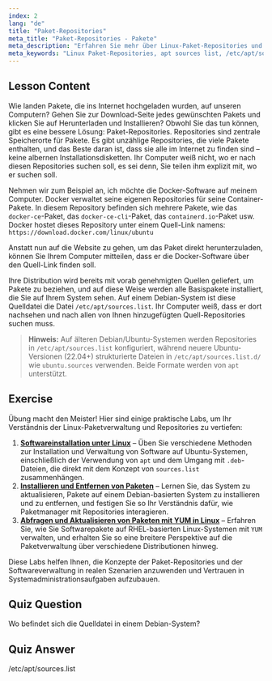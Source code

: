 ```yaml
---
index: 2
lang: "de"
title: "Paket-Repositories"
meta_title: "Paket-Repositories - Pakete"
meta_description: "Erfahren Sie mehr über Linux-Paket-Repositories und wie sie Software verwalten. Entdecken Sie, wie Sie Paketquellen wie /etc/apt/sources.list finden und hinzufügen, um die Installation zu vereinfachen."
meta_keywords: "Linux Paket-Repositories, apt sources list, /etc/apt/sources.list, Linux Pakete, Linux für Anfänger, Linux Tutorial, Paketverwaltung"
---
```


## Lesson Content

Wie landen Pakete, die ins Internet hochgeladen wurden, auf unseren Computern? Gehen Sie zur Download-Seite jedes gewünschten Pakets und klicken Sie auf Herunterladen und Installieren? Obwohl Sie das tun können, gibt es eine bessere Lösung: Paket-Repositories. Repositories sind zentrale Speicherorte für Pakete. Es gibt unzählige Repositories, die viele Pakete enthalten, und das Beste daran ist, dass sie alle im Internet zu finden sind – keine albernen Installationsdisketten. Ihr Computer weiß nicht, wo er nach diesen Repositories suchen soll, es sei denn, Sie teilen ihm explizit mit, wo er suchen soll.

Nehmen wir zum Beispiel an, ich möchte die Docker-Software auf meinem Computer. Docker verwaltet seine eigenen Repositories für seine Container-Pakete. In diesem Repository befinden sich mehrere Pakete, wie das `docker-ce`-Paket, das `docker-ce-cli`-Paket, das `containerd.io`-Paket usw. Docker hostet dieses Repository unter einem Quell-Link namens: `https://download.docker.com/linux/ubuntu`

Anstatt nun auf die Website zu gehen, um das Paket direkt herunterzuladen, können Sie Ihrem Computer mitteilen, dass er die Docker-Software über den Quell-Link finden soll.

Ihre Distribution wird bereits mit vorab genehmigten Quellen geliefert, um Pakete zu beziehen, und auf diese Weise werden alle Basispakete installiert, die Sie auf Ihrem System sehen. Auf einem Debian-System ist diese Quelldatei die Datei `/etc/apt/sources.list`. Ihr Computer weiß, dass er dort nachsehen und nach allen von Ihnen hinzugefügten Quell-Repositories suchen muss.

> **Hinweis:** Auf älteren Debian/Ubuntu-Systemen werden Repositories in `/etc/apt/sources.list` konfiguriert, während neuere Ubuntu-Versionen (22.04+) strukturierte Dateien in `/etc/apt/sources.list.d/` wie `ubuntu.sources` verwenden. Beide Formate werden von `apt` unterstützt.

## Exercise

Übung macht den Meister! Hier sind einige praktische Labs, um Ihr Verständnis der Linux-Paketverwaltung und Repositories zu vertiefen:

1. **[Softwareinstallation unter Linux](https://labex.io/de/labs/linux-software-installation-on-linux-18005)** – Üben Sie verschiedene Methoden zur Installation und Verwaltung von Software auf Ubuntu-Systemen, einschließlich der Verwendung von `apt` und dem Umgang mit `.deb`-Dateien, die direkt mit dem Konzept von `sources.list` zusammenhängen.
2. **[Installieren und Entfernen von Paketen](https://labex.io/de/labs/linux-installing-and-removing-packages-385380)** – Lernen Sie, das System zu aktualisieren, Pakete auf einem Debian-basierten System zu installieren und zu entfernen, und festigen Sie so Ihr Verständnis dafür, wie Paketmanager mit Repositories interagieren.
3. **[Abfragen und Aktualisieren von Paketen mit YUM in Linux](https://labex.io/de/labs/rhel-query-and-update-packages-with-yum-in-linux-590869)** – Erfahren Sie, wie Sie Softwarepakete auf RHEL-basierten Linux-Systemen mit `YUM` verwalten, und erhalten Sie so eine breitere Perspektive auf die Paketverwaltung über verschiedene Distributionen hinweg.

Diese Labs helfen Ihnen, die Konzepte der Paket-Repositories und der Softwareverwaltung in realen Szenarien anzuwenden und Vertrauen in Systemadministrationsaufgaben aufzubauen.

## Quiz Question

Wo befindet sich die Quelldatei in einem Debian-System?

## Quiz Answer

/etc/apt/sources.list
